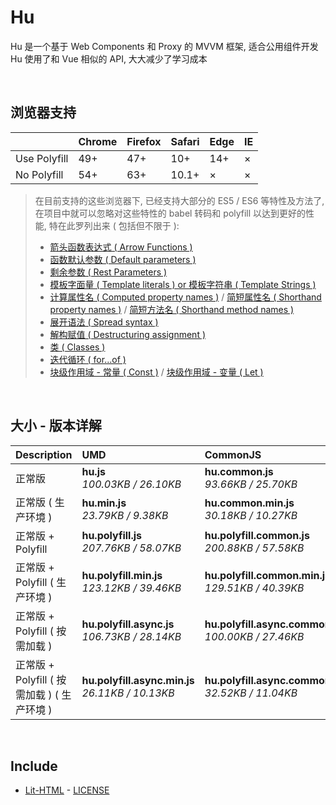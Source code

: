 # Hu
Hu 是一个基于 Web Components 和 Proxy 的 MVVM 框架, 适合公用组件开发<br>
Hu 使用了和 Vue 相似的 API, 大大减少了学习成本

<br>

## 浏览器支持

|              | Chrome | Firefox | Safari | Edge | IE |
| :-           | :-     | :-      | :-     | :-   | :- |
| Use Polyfill | 49+    | 47+     | 10+    | 14+  | ×  |
| No Polyfill  | 54+    | 63+     | 10.1+  | ×    | ×  |

> 在目前支持的这些浏览器下, 已经支持大部分的 ES5 / ES6 等特性及方法了,<br>
> 在项目中就可以忽略对这些特性的 babel 转码和 polyfill 以达到更好的性能, 特在此罗列出来 ( 包括但不限于 ): <br>
  > - [箭头函数表达式 ( Arrow Functions )](https://developer.mozilla.org/zh-CN/docs/Web/JavaScript/Reference/Functions/Arrow_functions)
  > - [函数默认参数 ( Default parameters )](https://developer.mozilla.org/zh-CN/docs/Web/JavaScript/Reference/Functions/Default_parameters)
  > - [剩余参数 ( Rest Parameters )](https://developer.mozilla.org/zh-CN/docs/Web/JavaScript/Reference/Functions/Rest_parameters)
  > - [模板字面量 ( Template literals ) or 模板字符串 ( Template Strings )](https://developer.mozilla.org/zh-CN/docs/Web/JavaScript/Reference/template_strings)
  > - [计算属性名 ( Computed property names )](https://developer.mozilla.org/zh-CN/docs/Web/JavaScript/Reference/Operators/Object_initializer#计算属性名) / [简短属性名 ( Shorthand property names )](https://developer.mozilla.org/zh-CN/docs/Web/JavaScript/Reference/Operators/Object_initializer#属性定义) / [简短方法名 ( Shorthand method names )](https://developer.mozilla.org/zh-CN/docs/Web/JavaScript/Reference/Operators/Object_initializer#方法定义)
  > - [展开语法 ( Spread syntax )](https://developer.mozilla.org/zh-CN/docs/Web/JavaScript/Reference/Operators/Spread_syntax)
  > - [解构赋值 ( Destructuring assignment )](https://developer.mozilla.org/zh-CN/docs/Web/JavaScript/Reference/Operators/Destructuring_assignment)
  > - [类 ( Classes )](https://developer.mozilla.org/zh-CN/docs/Web/JavaScript/Reference/Classes)
  > - [迭代循环 ( for...of )](https://developer.mozilla.org/zh-CN/docs/Web/JavaScript/Reference/Statements/for...of)
  > - [块级作用域 - 常量 ( Const )](https://developer.mozilla.org/zh-CN/docs/Web/JavaScript/Reference/Statements/const) / [块级作用域 - 变量 ( Let )](https://developer.mozilla.org/zh-CN/docs/Web/JavaScript/Reference/Statements/let)

<br>

## 大小 - 版本详解
| Description | UMD | CommonJS | ES Module |
| :- | :- | :- | :- |
| 正常版 | **hu.js**<br>*100.03KB / 26.10KB* | **hu.common.js**<br>*93.66KB / 25.70KB* | **hu.esm.js**<br>*93.64KB / 25.69KB* |
| 正常版 ( 生产环境 ) | **hu.min.js**<br>*23.79KB / 9.38KB* | **hu.common.min.js**<br>*30.18KB / 10.27KB* | **hu.esm.min.js**<br>*23.62KB / 9.31KB* |
| 正常版 + Polyfill | **hu.polyfill.js**<br>*207.76KB / 58.07KB* | **hu.polyfill.common.js**<br>*200.88KB / 57.58KB* | **hu.polyfill.esm.js**<br>*200.86KB / 57.57KB* |
| 正常版 + Polyfill ( 生产环境 ) | **hu.polyfill.min.js**<br>*123.12KB / 39.46KB* | **hu.polyfill.common.min.js**<br>*129.51KB / 40.39KB* | **hu.polyfill.esm.min.js**<br>*122.95KB / 39.40KB* |
| 正常版 + Polyfill ( 按需加载 ) | **hu.polyfill.async.js**<br>*106.73KB / 28.14KB* | **hu.polyfill.async.common.js**<br>*100.00KB / 27.46KB* | **hu.polyfill.async.esm.js**<br>*99.99KB / 27.45KB* |
| 正常版 + Polyfill ( 按需加载 ) ( 生产环境 ) | **hu.polyfill.async.min.js**<br>*26.11KB / 10.13KB* | **hu.polyfill.async.common.min.js**<br>*32.52KB / 11.04KB* | **hu.polyfill.async.esm.min.js**<br>*25.94KB / 10.06KB* |

<br>

## Include
  - [Lit-HTML](https://github.com/Polymer/lit-html) \- [LICENSE](https://github.com/Polymer/lit-html/blob/master/LICENSE)